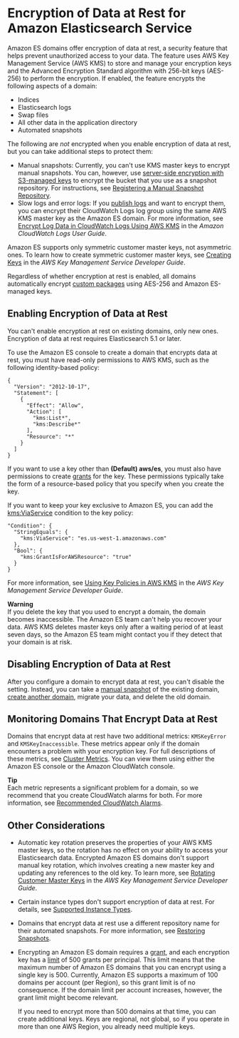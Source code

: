 # Encryption of Data at Rest for Amazon Elasticsearch Service<a name="encryption-at-rest"></a>

Amazon ES domains offer encryption of data at rest, a security feature that helps prevent unauthorized access to your data\. The feature uses AWS Key Management Service \(AWS KMS\) to store and manage your encryption keys and the Advanced Encryption Standard algorithm with 256\-bit keys \(AES\-256\) to perform the encryption\. If enabled, the feature encrypts the following aspects of a domain:
+ Indices
+ Elasticsearch logs
+ Swap files
+ All other data in the application directory
+ Automated snapshots

The following are *not* encrypted when you enable encryption of data at rest, but you can take additional steps to protect them:
+ Manual snapshots: Currently, you can't use KMS master keys to encrypt manual snapshots\. You can, however, use [server\-side encryption with S3\-managed keys](https://docs.aws.amazon.com/AmazonS3/latest/dev/UsingServerSideEncryption.html) to encrypt the bucket that you use as a snapshot repository\. For instructions, see [Registering a Manual Snapshot Repository](es-managedomains-snapshots.md#es-managedomains-snapshot-registerdirectory)\.
+ Slow logs and error logs: If you [publish logs](es-createdomain-configure-slow-logs.md) and want to encrypt them, you can encrypt their CloudWatch Logs log group using the same AWS KMS master key as the Amazon ES domain\. For more information, see [Encrypt Log Data in CloudWatch Logs Using AWS KMS](https://docs.aws.amazon.com/AmazonCloudWatch/latest/logs/encrypt-log-data-kms.html) in the *Amazon CloudWatch Logs User Guide*\.

Amazon ES supports only symmetric customer master keys, not asymmetric ones\. To learn how to create symmetric customer master keys, see [Creating Keys](https://docs.aws.amazon.com/kms/latest/developerguide/create-keys.html) in the *AWS Key Management Service Developer Guide*\.

Regardless of whether encryption at rest is enabled, all domains automatically encrypt [custom packages](custom-packages.md) using AES\-256 and Amazon ES\-managed keys\.

## Enabling Encryption of Data at Rest<a name="enabling-ear"></a>

You can't enable encryption at rest on existing domains, only new ones\. Encryption of data at rest requires Elasticsearch 5\.1 or later\.

To use the Amazon ES console to create a domain that encrypts data at rest, you must have read\-only permissions to AWS KMS, such as the following identity\-based policy:

```
{
  "Version": "2012-10-17",
  "Statement": [
    {
      "Effect": "Allow",
      "Action": [
        "kms:List*",
        "kms:Describe*"
      ],
      "Resource": "*"
    }
  ]
}
```

If you want to use a key other than **\(Default\) aws/es**, you must also have permissions to create [grants](https://docs.aws.amazon.com/kms/latest/developerguide/grants.html) for the key\. These permissions typically take the form of a resource\-based policy that you specify when you create the key\.

If you want to keep your key exclusive to Amazon ES, you can add the [kms:ViaService](https://docs.aws.amazon.com/kms/latest/developerguide/policy-conditions.html#conditions-kms-via-service) condition to the key policy:

```
"Condition": {
  "StringEquals": {
    "kms:ViaService": "es.us-west-1.amazonaws.com"
  },
  "Bool": {
    "kms:GrantIsForAWSResource": "true"
  }
}
```

For more information, see [Using Key Policies in AWS KMS](https://docs.aws.amazon.com/kms/latest/developerguide/key-policies.html) in the *AWS Key Management Service Developer Guide*\.

**Warning**  
If you delete the key that you used to encrypt a domain, the domain becomes inaccessible\. The Amazon ES team can't help you recover your data\. AWS KMS deletes master keys only after a waiting period of at least seven days, so the Amazon ES team might contact you if they detect that your domain is at risk\.

## Disabling Encryption of Data at Rest<a name="disabling-ear"></a>

After you configure a domain to encrypt data at rest, you can't disable the setting\. Instead, you can take a [manual snapshot](es-managedomains-snapshots.md) of the existing domain, [create another domain](es-createupdatedomains.md#es-createdomains), migrate your data, and delete the old domain\.

## Monitoring Domains That Encrypt Data at Rest<a name="monitoring-ear"></a>

Domains that encrypt data at rest have two additional metrics: `KMSKeyError` and `KMSKeyInaccessible`\. These metrics appear only if the domain encounters a problem with your encryption key\. For full descriptions of these metrics, see [Cluster Metrics](es-managedomains-cloudwatchmetrics.md#es-managedomains-cloudwatchmetrics-cluster-metrics)\. You can view them using either the Amazon ES console or the Amazon CloudWatch console\.

**Tip**  
Each metric represents a significant problem for a domain, so we recommend that you create CloudWatch alarms for both\. For more information, see [Recommended CloudWatch Alarms](cloudwatch-alarms.md)\.

## Other Considerations<a name="ear-considerations"></a>
+ Automatic key rotation preserves the properties of your AWS KMS master keys, so the rotation has no effect on your ability to access your Elasticsearch data\. Encrypted Amazon ES domains don't support manual key rotation, which involves creating a new master key and updating any references to the old key\. To learn more, see [Rotating Customer Master Keys](https://docs.aws.amazon.com/kms/latest/developerguide/rotate-keys.html) in the *AWS Key Management Service Developer Guide*\.
+ Certain instance types don't support encryption of data at rest\. For details, see [Supported Instance Types](aes-supported-instance-types.md)\.
+ Domains that encrypt data at rest use a different repository name for their automated snapshots\. For more information, see [Restoring Snapshots](es-managedomains-snapshots.md#es-managedomains-snapshot-restore)\.
+ Encrypting an Amazon ES domain requires a [grant](https://docs.aws.amazon.com/kms/latest/developerguide/grants.html), and each encryption key has a [limit](https://docs.aws.amazon.com/kms/latest/developerguide/limits.html#grants-per-principal-per-key) of 500 grants per principal\. This limit means that the maximum number of Amazon ES domains that you can encrypt using a single key is 500\. Currently, Amazon ES supports a maximum of 100 domains per account \(per Region\), so this grant limit is of no consequence\. If the domain limit per account increases, however, the grant limit might become relevant\.

  If you need to encrypt more than 500 domains at that time, you can create additional keys\. Keys are regional, not global, so if you operate in more than one AWS Region, you already need multiple keys\.